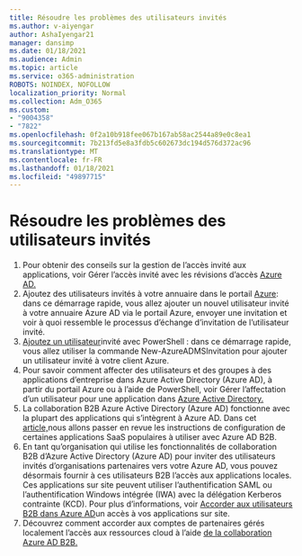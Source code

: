 ```yaml
---
title: Résoudre les problèmes des utilisateurs invités
ms.author: v-aiyengar
author: AshaIyengar21
manager: dansimp
ms.date: 01/18/2021
ms.audience: Admin
ms.topic: article
ms.service: o365-administration
ROBOTS: NOINDEX, NOFOLLOW
localization_priority: Normal
ms.collection: Adm_O365
ms.custom:
- "9004358"
- "7822"
ms.openlocfilehash: 0f2a10b918fee067b167ab58ac2544a89e0c8ea1
ms.sourcegitcommit: 7b213fd5e8a3fdb5c602673dc194d576d372ac96
ms.translationtype: MT
ms.contentlocale: fr-FR
ms.lasthandoff: 01/18/2021
ms.locfileid: "49897715"
---
```

# <a name="troubleshoot-guest-user-issues"></a>Résoudre les problèmes des utilisateurs invités

1. Pour obtenir des conseils sur la gestion de l’accès invité aux applications, voir Gérer l’accès invité avec les révisions d’accès [Azure AD.](https://docs.microsoft.com/azure/active-directory/governance/manage-guest-access-with-access-reviews)
1. Ajoutez des utilisateurs invités à votre annuaire dans le portail [Azure](https://docs.microsoft.com/azure/active-directory/external-identities/b2b-quickstart-add-guest-users-portal): dans ce démarrage rapide, vous allez ajouter un nouvel utilisateur invité à votre annuaire Azure AD via le portail Azure, envoyer une invitation et voir à quoi ressemble le processus d’échange d’invitation de l’utilisateur invité.
1. [Ajoutez un utilisateur](https://docs.microsoft.com/azure/active-directory/external-identities/b2b-quickstart-invite-powershell)invité avec PowerShell : dans ce démarrage rapide, vous allez utiliser la commande New-AzureADMSInvitation pour ajouter un utilisateur invité à votre client Azure.
1. Pour savoir comment affecter des utilisateurs et des groupes à des applications d’entreprise dans Azure Active Directory (Azure AD), à partir du portail Azure ou à l’aide de PowerShell, voir Gérer l’affectation d’un utilisateur pour une application dans [Azure Active Directory.](https://docs.microsoft.com/azure/active-directory/manage-apps/assign-user-or-group-access-portal) 
1. La collaboration B2B Azure Active Directory (Azure AD) fonctionne avec la plupart des applications qui s’intègrent à Azure AD. Dans cet [article,](https://docs.microsoft.com/azure/active-directory/external-identities/configure-saas-apps)nous allons passer en revue les instructions de configuration de certaines applications SaaS populaires à utiliser avec Azure AD B2B.
1. En tant qu’organisation qui utilise les fonctionnalités de collaboration B2B d’Azure Active Directory (Azure AD) pour inviter des utilisateurs invités d’organisations partenaires vers votre Azure AD, vous pouvez désormais fournir à ces utilisateurs B2B l’accès aux applications locales. Ces applications sur site peuvent utiliser l’authentification SAML ou l’authentification Windows intégrée (IWA) avec la délégation Kerberos contrainte (KCD). Pour plus d’informations, voir [Accorder aux utilisateurs B2B dans Azure AD](https://docs.microsoft.com/azure/active-directory/external-identities/hybrid-cloud-to-on-premises)un accès à vos applications sur site.
1. Découvrez comment accorder aux comptes de partenaires gérés localement l’accès aux ressources cloud à l’aide [de la collaboration Azure AD B2B.](https://docs.microsoft.com/azure/active-directory/external-identities/hybrid-on-premises-to-cloud)